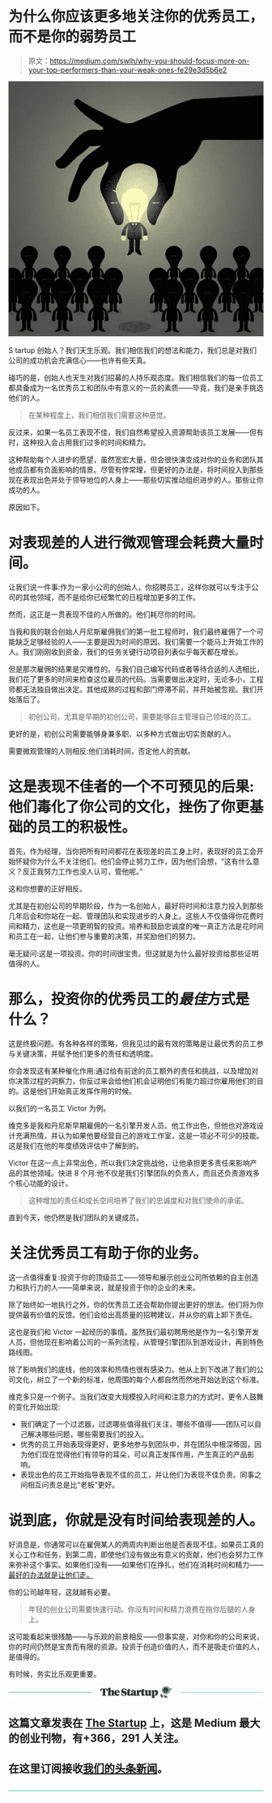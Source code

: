 # 为什么你应该更多地关注你的优秀员工，而不是你的弱势员工

> 原文：<https://medium.com/swlh/why-you-should-focus-more-on-your-top-performers-than-your-weak-ones-fe29e3d5b6e2>

![](img/a0975fa4e68d9bf817cc779a08adac1d.png)

S tartup 创始人？我们天生乐观。我们相信我们的想法和能力，我们总是对我们公司的成功机会充满信心——也许有些天真。

碰巧的是，创始人也天生对我们招募的人持乐观态度。我们相信我们的每一位员工都具备成为一名优秀员工和团队中有意义的一员的素质——毕竟，我们是亲手挑选他们的人。

> 在某种程度上，我们相信我们需要这种感觉。

反过来，如果一名员工表现不佳，我们自然希望投入资源帮助该员工发展——但有时，这种投入会占用我们过多的时间和精力。

这种帮助每个人进步的愿望，虽然宽宏大量，但会很快演变成对你的业务和团队其他成员都有负面影响的情景。尽管有悖常理，但更好的办法是，将时间投入到那些现在表现出色并处于领导地位的人身上——那些切实推动组织进步的人。那些让你成功的人。

原因如下。

# **对表现差的人进行微观管理会耗费大量时间。**

让我们说一件事:作为一家小公司的创始人，你招聘员工，这样你就可以专注于公司的其他领域，而不是给你已经繁忙的日程增加更多的工作。

然而，这正是一贯表现不佳的人所做的。他们耗尽你的时间。

当我和我的联合创始人丹尼斯雇佣我们的第一批工程师时，我们最终雇佣了一个可能缺乏足够经验的人——主要是因为时间的原因。我们需要一个能马上开始工作的人。我们刚刚收到资金，我们的任务关键行动项目列表似乎每天都在增长。

但是那次雇佣的结果是灾难性的。与我们自己编写代码或者等待合适的人选相比，我们花了更多的时间来检查这位雇员的代码。当需要做出决定时，无论多小，工程师都无法独自做出决定。其他成熟的过程和部门停滞不前，并开始被忽视。我们开始落后了。

> 初创公司，尤其是早期的初创公司，需要能够自主管理自己领域的员工。

更好的是，初创公司需要能够身兼多职、以多种方式做出切实贡献的人。

需要微观管理的人则相反:他们消耗时间，否定他人的贡献。

# **这是表现不佳者的一个不可预见的后果:他们毒化了你公司的文化，挫伤了你更基础的员工的积极性。**

首先，作为经理，当你把所有时间都花在表现差的员工身上时，表现好的员工会开始怀疑你为什么不关注他们。他们会停止努力工作，因为他们会想，“这有什么意义？反正我努力工作也没人认可，管他呢。”

这和你想要的正好相反。

尤其是在初创公司的早期阶段，作为一名创始人，最好将时间和注意力投入到那些几年后会和你站在一起、管理团队和实现进步的人身上。这些人不仅值得你花费时间和精力，这也是一项更明智的投资。培养和鼓励忠诚度的唯一真正方法是花时间和员工在一起，让他们参与重要的决策，并奖励他们的努力。

毫无疑问:这是一项投资。你的时间很宝贵。但这就是为什么最好投资给那些证明值得的人。

# **那么，投资你的优秀员工的*最佳*方式是什么？**

这是终极问题。有各种各样的策略，但我见过的最有效的策略是让最优秀的员工参与关键决策，并赋予他们更多的责任和透明度。

你会发现这有某种催化作用:通过给有前途的员工额外的责任和挑战，以及增加对你决策过程的洞察力，你反过来会给他们机会证明他们有能力超过你雇用他们的目的。这是他们开始真正发挥作用的时候。

以我们的一名员工 Victor 为例。

维克多是我和丹尼斯早期雇佣的一名引擎开发人员。他工作出色，但他也对游戏设计充满热情，并认为如果他要经营自己的游戏工作室，这是一项必不可少的技能。这是我们在他的年度绩效评估中了解到的。

Victor 在这一点上非常出色，所以我们决定挑战他，让他承担更多责任来影响产品的其他领域。快进 8 个月:他不仅是我们引擎团队的负责人，而且还负责游戏多个核心功能的设计。

> 这种增加的责任和成长空间培养了我们的忠诚度和对我们使命的承诺。

直到今天，他仍然是我们团队的关键成员。

# **关注优秀员工有助于你的业务。**

这一点值得重复:投资于你的顶级员工——领导和展示创业公司所依赖的自主创造力和执行力的人——简单来说，就是投资于你的企业的未来。

除了始终如一地执行之外，你的优秀员工还会帮助你提出更好的想法。他们将为你提供最有价值的反馈。他们会给出高质量的招聘建议，并从你的肩上卸下责任。

这也是我们和 Victor 一起经历的事情。虽然我们最初聘用他是作为一名引擎开发人员，但他现在影响着公司的一系列流程，从管理引擎团队到游戏设计，再到特色路线图。

除了影响我们的底线，他的效率和热情也很有感染力。他从上到下改进了我们的公司文化，树立了一个新的标准，他周围的每个人都自然而然地开始达到这个标准。

维克多只是一个例子。当我们改变大规模投入时间和注意力的方式时，更令人鼓舞的变化开始出现:

*   我们确定了一个过滤器，过滤哪些值得我们关注，哪些不值得——团队可以自己解决哪些问题，哪些需要我们的投入。
*   优秀的员工开始表现得更好，更多地参与到团队中，并在团队中根深蒂固，因为他们现在觉得他们有领导的耳朵，可以真正发挥作用，产生真正的产品影响。
*   表现出色的员工开始指导表现不佳的员工，并让他们为表现不佳负责。同事之间相互问责总是比“老板”更好。

# **说到底，你就是没有时间给表现差的人。**

好消息是，你通常可以在雇佣某人的两周内判断出他是否表现不佳。如果员工真的关心工作和任务，到第二周，即使他们没有做出有意义的贡献，他们也会努力工作来弥补这个事实。如果他们没有——如果他们在挣扎，他们在消耗时间和精力——[最好的办法就是让他们走。](/@dzdonov/the-8-most-dangerous-people-to-have-on-your-team-4aad439736c8)

你的公司越年轻，这就越有必要。

> 年轻的创业公司需要快速行动。你没有时间和精力浪费在拖你后腿的人身上。

这可能看起来很残酷——与乐观的前景相反——但事实是，对你和你的公司来说，你的时间仍然是宝贵而有限的资源。投资于创造价值的人，而不是吸走价值的人，是值得的。

有时候，务实比乐观更重要。

[![](img/308a8d84fb9b2fab43d66c117fcc4bb4.png)](https://medium.com/swlh)

## 这篇文章发表在 [The Startup](https://medium.com/swlh) 上，这是 Medium 最大的创业刊物，有+366，291 人关注。

## 在这里订阅接收[我们的头条新闻](http://growthsupply.com/the-startup-newsletter/)。

[![](img/b0164736ea17a63403e660de5dedf91a.png)](https://medium.com/swlh)